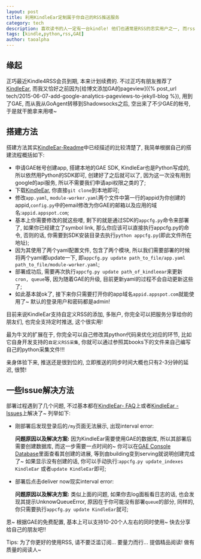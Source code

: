 ```yaml
---
layout: post
title: 利用KindleEar定制属于你自己的RSS推送服务 
category: tech 
description: 喜欢读书的人一定有一台kindle! 他们也通常是RSS的忠实用户之一, 而rss和kindle的结合可谓是此类人绝对的强需求啊. 本文介绍如何通过GAE以及KindleEar的结合定制属于自己的rss推送kindle服务.
tags: [kindle,python,rss,GAE] 
author: taoalpha
---
```


## 缘起

正巧最近Kindle4RSS会员到期, 本来计划续费的. 不过正巧有朋友推荐了[KindleEar](https://github.com/cdhigh/KindleEar), 而我又恰好之前因为[给博文添加GA的pageview]({% post_url tech/2015-06-07-add-google-analytics-pageviews-to-jekyll-blog %}), 用到了GAE, 而从我从GoAgent转移到Shadowsocks之后, 空出来了不少GAE的帐号, 于是就干脆拿来用喽~

## 搭建方法

搭建方法其实[KindleEar-Readme](https://github.com/cdhigh/KindleEar/blob/master/readme.md)中已经描述的比较清楚了, 我简单根据自己的搭建流程概括如下:

- 申请GAE帐号创建app, 搭建本地的GAE SDK, KindleEar也是Python写成的, 所以依然用Python的SDK即可, 创建好了之后就可以了, 因为这一次没有用到google的api服务, 所以不需要我们申请api权限之类的了;
- 下载[KindleEar](https://github.com/cdhigh/KindleEar), 你直接`git clone`到本地即可;
- 修改`app.yaml`, `module-worker.yaml`两个文件中第一行的appid为你创建的appid,`config.py`中的email修改为你GAE的邮箱以及应用的域名:`appid.appspot.com`;
- 基本上你需要修改的就这些喽, 剩下的就是通过SDK的`appcfg.py`命令来部署了, 如果你已经建立了symbol link, 那么你应该可以直接执行appcfg.py的命令, 否则的话, 你需要到SDK安装目录去执行`python appcfg.py`(即此文件所在地址);
- 因为其使用了两个yaml配置文件, 包含了两个模块, 所以我们需要部署的时候将两个yaml都update一下, 即`appcfg.py update path_to_file/app.yaml path_to_file/module-worker.yaml`;
- 部署成功后, 需要再次执行`appcfg.py update path_of_kindleear`来更新`cron, queue`等, 因为随着GAE的升级, 目前更新yaml的过程不会自动更新这些了;
- 如此基本就ok了, 接下来你只需要打开你的app域名`appid.appspot.com`就能使用了~ 默认的登录用户和密码都是admin!

目前来说KindleEar支持自定义RSS的添加, 多账户, 你完全可以把服务分享给你的朋友们, 也完全支持定时推送, 这个很实用! 

最为牛叉的扩展在于, 你完全可以自己修改其python代码来优化对应的环节, 比如它自身开发支持的`自定义RSS采集`, 你就可以通过参照其books下的文件来自己编写自己的python采集文件!!!

亲身体验下来, 推送还是很到位的, 立即推送的同步时间大概也只有2-3分钟的延迟, 很赞!

## 一些Issue解决方法

部署过程遇到了几个问题, 不过基本都在[KindleEar- FAQ](https://github.com/cdhigh/KindleEar/blob/master/static/faq.html)上或者[KindleEar - Issues](https://github.com/cdhigh/KindleEar/issues)上解决了~ 列举如下:

- 刚部署后发现登录后的`/my`页面无法展示, 出现interval error:

  **问题原因以及解决方案:** 因为KindleEar需要使用GAE的数据库, 所以其部署后需要创建数据库, 而这一步需要一点时间的~ 你可以在[GAE Console Database](https://console.developers.google.com/project/zzgary92/datastore/stats)里面查看其创建的进展, 等到由building变到serving就说明创建完成了~ 如果显示没有创建的话, 你可以手动执行:`appcfg.py update_indexes KindleEar` 或者`update KindleEar`即可;
- 部署后点击deliver now现实interval error:

  **问题原因以及解决方案:** 类似上面的问题, 如果你去log面板看日志的话, 也会发现其提示UnknowQueueError, 原因在于你可能没有部署`queue`的部分, 同样的, 你只需要执行`appcfg.py update KindleEar`就可;

恩~ 根据GAE的免费配置, 基本上可以支持10-20个人左右的同时使用~ 快去分享给自己的朋友吧!! 

Tips: 为了你更好的使用RSS, 请不要泛滥订阅... 要量力而行... 提倡精品阅读! 做有质量的阅读人~


